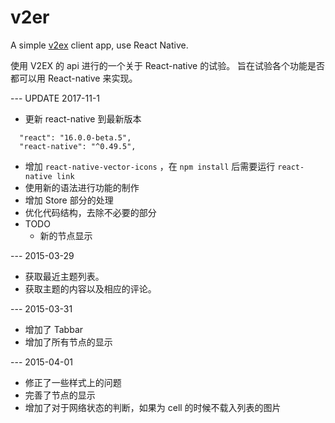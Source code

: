 # v2er

A simple [v2ex](https://v2ex.com) client app, use React Native.

使用 V2EX 的 api 进行的一个关于 React-native 的试验。
旨在试验各个功能是否都可以用 React-native 来实现。


--- UPDATE 2017-11-1

- 更新 react-native 到最新版本
```
  "react": "16.0.0-beta.5",
  "react-native": "^0.49.5",
```
- 增加 `react-native-vector-icons` ，在 `npm install` 后需要运行 `react-native link`
- 使用新的语法进行功能的制作
- 增加 Store 部分的处理
- 优化代码结构，去除不必要的部分
- TODO
    - 新的节点显示

--- 2015-03-29

  - 获取最近主题列表。
  - 获取主题的内容以及相应的评论。
   
--- 2015-03-31

  - 增加了 Tabbar
  - 增加了所有节点的显示
  
--- 2015-04-01

  - 修正了一些样式上的问题
  - 完善了节点的显示
  - 增加了对于网络状态的判断，如果为 cell 的时候不载入列表的图片

